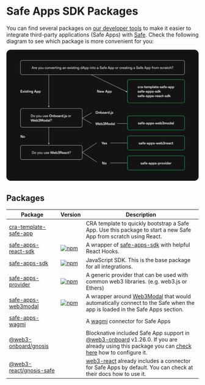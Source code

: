# Safe Apps SDK Packages

You can find several packages on [our developer tools](https://github.com/safe-global/safe-apps-sdk) to make it easier to integrate third-party applications (Safe Apps) with [Safe](https://app.safe.global). Check the following diagram to see which package is more convenient for you:

<img src="../../.gitbook/assets/diagram-safe-apps.png" alt="">

## Packages

| Package                                                                                                          | Version                                                                                                                                  | Description                                                                                                                                                                                                                                                                                        |
| ---------------------------------------------------------------------------------------------------------------- | ---------------------------------------------------------------------------------------------------------------------------------------- | -------------------------------------------------------------------------------------------------------------------------------------------------------------------------------------------------------------------------------------------------------------------------------------------------- |
| [cra-template-safe-app](https://github.com/safe-global/safe-apps-sdk/tree/main/packages/cra-template-safe-app)   |                                                                                                                                          | CRA template to quickly bootstrap a Safe App. Use this package to start a new Safe App from scratch using React.                                                                                                                                                                                   |
| [safe-apps-react-sdk](https://github.com/safe-global/safe-apps-sdk/tree/main/packages/safe-apps-react-sdk)       | [![npm](https://img.shields.io/npm/v/@safe-global/safe-apps-react-sdk)](https://www.npmjs.com/package/@safe-global/safe-apps-react-sdk)  | A wrapper of [safe-apps-sdk](https://github.com/safe-global/safe-apps-sdk/tree/main/packages/safe-apps-sdk) with helpful React Hooks.                                                                                                                                                              |
| [safe-apps-sdk](https://github.com/safe-global/safe-apps-sdk/tree/main/packages/safe-apps-sdk)                   | [![npm](https://img.shields.io/npm/v/@safe-global/safe-apps-sdk)](https://www.npmjs.com/package/@safe-global/safe-apps-sdk)              | JavaScript SDK. This is the base package for all integrations.                                                                                                                                                                                                                                     |
| [safe-apps-provider](https://github.com/safe-global/safe-apps-sdk/tree/main/packages/safe-apps-provider)         |  [![npm](https://img.shields.io/npm/v/@safe-global/safe-apps-provider)](https://www.npmjs.com/package/@safe-global/safe-apps-provider)   | A generic provider that can be used with common web3 libraries. (e.g. web3.js or Ethers)                                                                                                                                                                                                           |
| [safe-apps-web3modal](https://github.com/safe-global/safe-apps-sdk/tree/main/packages/safe-apps-web3modal)       |  [![npm](https://img.shields.io/npm/v/@safe-global/safe-apps-web3modal)](https://www.npmjs.com/package/@safe-global/safe-apps-web3modal) | A wrapper around [Web3Modal](https://github.com/Web3Modal/web3modal) that would automatically connect to the Safe when the app is loaded in the Safe Apps section.                                                                                                                                 |
| [safe-apps-wagmi](https://github.com/safe-global/safe-apps-sdk/tree/main/packages/safe-apps-wagmi)               |                                                                                                                                          | A [wagmi](https://github.com/wagmi-dev/wagmi) connector for Safe Apps                                                                                                                                                                                                                              |
| [@web3-onboard/gnosis](https://github.com/blocknative/web3-onboard/tree/v2-web3-onboard-develop/packages/gnosis) |                                                                                                                                          | Blocknative included Safe App support in [@web3-onboard](https://github.com/blocknative/web3-onboard) v1.26.0. If you are already using this package you can [check here](https://github.com/blocknative/web3-onboard/blob/v2-web3-onboard-develop/packages/gnosis/README.md) how to configure it. |
| [@web3-react/gnosis-safe](https://github.com/Uniswap/web3-react/tree/main/packages/gnosis-safe)                  |                                                                                                                                          | [web3-react](https://github.com/Uniswap/web3-react) already includes a connector for Safe Apps by default. You can check at their docs how to use it.                                                                                                                                              |
